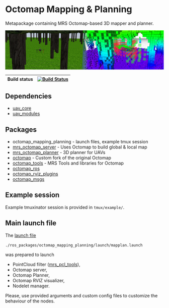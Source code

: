 # Octomap Mapping & Planning

Metapackage containing MRS Octomap-based 3D mapper and planner.

![](./.fig/octomap_server.png)

| Build status | [![Build Status](https://github.com/ctu-mrs/octomap_mapping_planning/workflows/Noetic/badge.svg)](https://github.com/ctu-mrs/octomap_mapping_planning/actions) |
|--------------|----------------------------------------------------------------------------------------------------------------------------------------------------------------|

## Dependencies

* [uav_core](http://github.com/ctu-mrs/uav_core)
* [uav_modules](http://github.com/ctu-mrs/uav_modules)

## Packages

* octomap_mapping_planning - launch files, example tmux session
* [mrs_octomap_server](https://github.com/ctu-mrs/mrs_octomap_server) - Uses Octomap to build global & local map
* [mrs_octomap_planner](https://github.com/ctu-mrs/mrs_octomap_planner) - 3D planner for UAVs
* [octomap](https://github.com/ctu-mrs/octomap) - Custom fork of the original Octomap
* [octomap_tools](https://github.com/ctu-mrs/octomap_tools) - MRS Tools and libraries for Octomap
* [octomap_ros](https://github.com/ctu-mrs/octomap_ros)
* [octomap_rviz_plugins](https://github.com/ctu-mrs/octomap_rviz_plugins)
* [octomap_msgs](https://github.com/ctu-mrs/octomap_msgs)

## Example session

Example tmuxinator session is provided in `tmux/example/`.

## Main launch file

The [launch file](./ros_packages/octomap_mapping_planning/launch/mapplan.launch)
```
./ros_packages/octomap_mapping_planning/launch/mapplan.launch
```
was prepared to launch

* PointCloud filter ([mrs_pcl_tools](https://github.com/ctu-mrs/mrs_pcl_tools)),
* Octomap server,
* Octomap Planner,
* Octomap RVIZ visualizer,
* Nodelet manager.

Please, use provided arguments and custom config files to customize the behaviour of the nodes.
